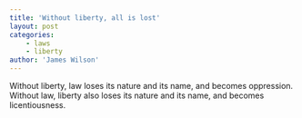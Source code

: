```yaml
---
title: 'Without liberty, all is lost'
layout: post
categories:
    - laws
    - liberty
author: 'James Wilson'
---
```


Without liberty, law loses its nature and its name, and becomes oppression. Without law, liberty also loses its nature and its name, and becomes licentiousness.